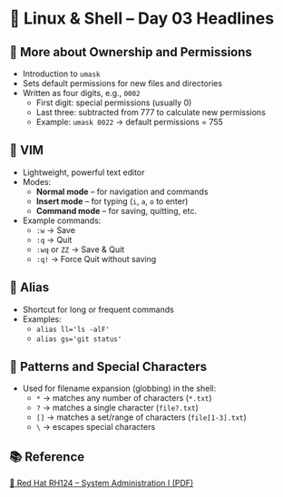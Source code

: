 # 🐧 Linux & Shell – Day 03 Headlines

## 🔹 More about Ownership and Permissions
- Introduction to `umask`
- Sets default permissions for new files and directories
- Written as four digits, e.g., `0002`
  - First digit: special permissions (usually 0)
  - Last three: subtracted from 777 to calculate new permissions
  - Example: `umask 0022` → default permissions = 755

## 🔹 VIM
- Lightweight, powerful text editor
- Modes:
  - **Normal mode** – for navigation and commands
  - **Insert mode** – for typing (`i`, `a`, `o` to enter)
  - **Command mode** – for saving, quitting, etc.
- Example commands:
  - `:w` → Save  
  - `:q` → Quit  
  - `:wq` or `ZZ` → Save & Quit  
  - `:q!` → Force Quit without saving

## 🔹 Alias
- Shortcut for long or frequent commands
- Examples:
  - `alias ll='ls -alF'`
  - `alias gs='git status'`

## 🔹 Patterns and Special Characters
- Used for filename expansion (globbing) in the shell:
  - `*` → matches any number of characters (`*.txt`)
  - `?` → matches a single character (`file?.txt`)
  - `[]` → matches a set/range of characters (`file[1-3].txt`)
  - `\` → escapes special characters

## 📚 Reference
[📘 Red Hat RH124 – System Administration I (PDF)](https://ipcompro.net/IpComPro/Training-Materials/Linux/Books/Red%20Hat%20RHCSA-RHCE%208%20-%20Offical%20Cert%20Guide/Red%20Hat%20Enterprise%20Linux%208.0%20RH124%20-%20Red%20Hat%20System%20Administration%20I.%201-2019.pdf)
